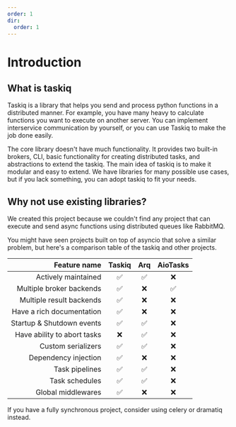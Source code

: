 ```yaml
---
order: 1
dir:
  order: 1
---
```


# Introduction

## What is taskiq

Taskiq is a library that helps you send and process python functions in a distributed manner.
For example, you have many heavy to calculate functions you want to execute on another server.
You can implement interservice communication by yourself, or you can use Taskiq to make the job done easily.

The core library doesn't have much functionality. It provides two built-in brokers, CLI, basic functionality for creating distributed tasks, and abstractions to extend the taskiq. The main idea of taskiq is to make it modular and easy to extend. We have libraries for many
possible use cases, but if you lack something, you can adopt taskiq to fit your needs.

## Why not use existing libraries?

We created this project because we couldn't find any project that can execute and send async functions using distributed queues like RabbitMQ.

You might have seen projects built on top of asyncio that solve a similar problem, but here's a comparison table of the taskiq and other projects.

|                Feature name | Taskiq |  Arq  | AioTasks |
| --------------------------: | :----: | :---: | :------: |
|         Actively maintained |   ✅    |   ✅   |    ❌     |
|    Multiple broker backends |   ✅    |   ❌   |    ✅     |
|    Multiple result backends |   ✅    |   ❌   |    ❌     |
|  Have a rich documentation  |   ✅    |   ❌   |    ❌     |
|   Startup & Shutdown events |   ✅    |   ✅   |    ❌     |
| Have ability to abort tasks |   ❌    |   ✅   |    ❌     |
|          Custom serializers |   ✅    |   ✅   |    ❌     |
|        Dependency injection |   ✅    |   ❌   |    ❌     |
|              Task pipelines |   ✅    |   ✅   |    ❌     |
|              Task schedules |   ✅    |   ✅   |    ❌     |
|          Global middlewares |   ✅    |   ❌   |    ❌     |

If you have a fully synchronous project, consider using celery or dramatiq instead.
